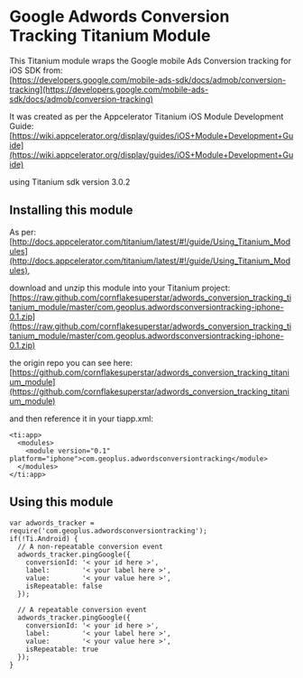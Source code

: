 # Google Adwords Conversion Tracking Titanium Module

This Titanium module wraps the Google mobile Ads Conversion tracking for iOS SDK from:  
[https://developers.google.com/mobile-ads-sdk/docs/admob/conversion-tracking](https://developers.google.com/mobile-ads-sdk/docs/admob/conversion-tracking)

It was created as per the Appcelerator Titanium iOS Module Development Guide:  
[https://wiki.appcelerator.org/display/guides/iOS+Module+Development+Guide](https://wiki.appcelerator.org/display/guides/iOS+Module+Development+Guide)

using Titanium sdk version 3.0.2

## Installing this module

As per:  
[http://docs.appcelerator.com/titanium/latest/#!/guide/Using_Titanium_Modules](http://docs.appcelerator.com/titanium/latest/#!/guide/Using_Titanium_Modules),

download and unzip this module into your Titanium project:  
[https://raw.github.com/cornflakesuperstar/adwords_conversion_tracking_titanium_module/master/com.geoplus.adwordsconversiontracking-iphone-0.1.zip](https://raw.github.com/cornflakesuperstar/adwords_conversion_tracking_titanium_module/master/com.geoplus.adwordsconversiontracking-iphone-0.1.zip)

the origin repo you can see here:
[https://github.com/cornflakesuperstar/adwords_conversion_tracking_titanium_module](https://github.com/cornflakesuperstar/adwords_conversion_tracking_titanium_module)

and then reference it in your tiapp.xml:

    <ti:app>
      <modules>
        <module version="0.1" platform="iphone">com.geoplus.adwordsconversiontracking</module>
      </modules>
    </ti:app>

## Using this module

    var adwords_tracker = require('com.geoplus.adwordsconversiontracking');
    if(!Ti.Android) {
      // A non-repeatable conversion event
      adwords_tracker.pingGoogle({
        conversionId: '< your id here >', 
        label:        '< your label here >',
        value:        '< your value here >',
        isRepeatable: false
      });

      // A repeatable conversion event
      adwords_tracker.pingGoogle({
        conversionId: '< your id here >', 
        label:        '< your label here >',
        value:        '< your value here >',
        isRepeatable: true
      });
    }
